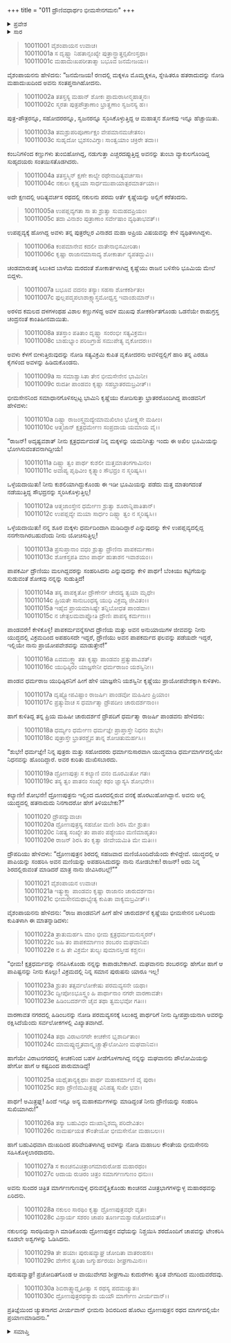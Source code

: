 +++
title = "011 ದ್ರೌಣಿವಧಾರ್ಥಂ ಭೀಮಸೇನಗಮನಃ"
+++

<details><summary>ಪ್ರವೇಶ</summary>


।।   ಓಂ ಓಂ ನಮೋ ನಾರಾಯಣಾಯ।।   ಶ್ರೀ ವೇದವ್ಯಾಸಾಯ ನಮಃ ।।

ಶ್ರೀ ಕೃಷ್ಣದ್ವೈಪಾಯನ ವೇದವ್ಯಾಸ ವಿರಚಿತ  

**ಶ್ರೀ ಮಹಾಭಾರತ**

**ಸೌಪ್ತಿಕ ಪರ್ವ**

**ಐಷೀಕ ಪರ್ವ**

**ಅಧ್ಯಾಯ 11**

</details>

<details><summary>ಸಾರ</summary>

ಮಕ್ಕಳ ಮತ್ತು ಸಹೋದರರ ವಧೆಯ ಕುರಿತು ಕೇಳಿ ಶೋಕಾರ್ತಳಾದ ದ್ರೌಪದಿಯು ಅಶ್ವತ್ಥಾಮನಿಗೆ ಪ್ರತೀಕಾರವಾಗದೇ ಇದ್ದರೆ ಪ್ರಾಯೋಪವೇಶ ಮಾಡುತ್ತೇನೆ ಎಂದು ಹಠಹಿಡಿದುದು (1-20). ಅಶ್ವತ್ಥಾಮನ ರಥವನ್ನನುಸರಿಸಿ ಭೀಮಸೇನನು ಹೋದುದು (21-30).


</details>



> 10011001 ವೈಶಂಪಾಯನ ಉವಾಚ।  
10011001a ಸ ದೃಷ್ಟ್ವಾ ನಿಹತಾನ್ಸಂಖ್ಯೇ ಪುತ್ರಾನ್ಭ್ರಾತೄನ್ಸಖೀಂಸ್ತಥಾ।  
10011001c ಮಹಾದುಃಖಪರೀತಾತ್ಮಾ ಬಭೂವ ಜನಮೇಜಯ।।

ವೈಶಂಪಾಯನನು ಹೇಳಿದನು: “ಜನಮೇಜಯ! ರಣದಲ್ಲಿ ಮಕ್ಕಳೂ ಮೊಮ್ಮಕ್ಕಳೂ, ಸ್ನೇಹಿತರೂ ಹತರಾದುದನ್ನು ನೋಡಿ ಮಹಾದುಃಖದಿಂದ ಅವನು ಸಂತಪ್ತನಾಗಿಹೋದನು.

> 10011002a ತತಸ್ತಸ್ಯ ಮಹಾನ್ ಶೋಕಃ ಪ್ರಾದುರಾಸೀನ್ಮಹಾತ್ಮನಃ।  
10011002c ಸ್ಮರತಃ ಪುತ್ರಪೌತ್ರಾಣಾಂ ಭ್ರಾತೄಣಾಂ ಸ್ವಜನಸ್ಯ ಹ।।

ಪುತ್ರ-ಪೌತ್ರರನ್ನೂ, ಸಹೋದರರನ್ನೂ, ಸ್ವಜನರನ್ನೂ ಸ್ಮರಿಸಿಕೊಳ್ಳುತ್ತಿದ್ದ ಆ ಮಹಾತ್ಮನ ಶೋಕವು ಇನ್ನೂ ಹೆಚ್ಚಾಯಿತು.

> 10011003a ತಮಶ್ರುಪರಿಪೂರ್ಣಾಕ್ಷಂ ವೇಪಮಾನಮಚೇತಸಂ।  
10011003c ಸುಹೃದೋ ಭೃಶಸಂವಿಗ್ನಾಃ ಸಾಂತ್ವಯಾಂ ಚಕ್ರಿರೇ ತದಾ।।

ಕಂಬನಿಗಳಿಂದ ಕಣ್ಣುಗಳು ತುಂಬಿಹೋಗಿದ್ದ, ನಡುಗುತ್ತಾ ಎಚ್ಚರದಪ್ಪುತ್ತಿದ್ದ ಅವನನ್ನು ತುಂಬಾ ವ್ಯಾಕುಲಗೊಂಡಿದ್ದ ಸುಹೃದಯರು ಸಂತಯಿಸತೊಡಗಿದರು.

> 10011004a ತತಸ್ತಸ್ಮಿನ್ ಕ್ಷಣೇ ಕಾಲ್ಯೇ ರಥೇನಾದಿತ್ಯವರ್ಚಸಾ।  
10011004c ನಕುಲಃ ಕೃಷ್ಣಯಾ ಸಾರ್ಧಮುಪಾಯಾತ್ಪರಮಾರ್ತಯಾ।।

ಅದೇ ಕ್ಷಣದಲ್ಲಿ ಆದಿತ್ಯವರ್ಚಸ ರಥದಲ್ಲಿ ನಕುಲನು ಪರಮ ಆರ್ತೆ ಕೃಷ್ಣೆಯನ್ನು ಅಲ್ಲಿಗೆ ಕರೆತಂದನು.

> 10011005a ಉಪಪ್ಲವ್ಯಗತಾ ಸಾ ತು ಶ್ರುತ್ವಾ ಸುಮಹದಪ್ರಿಯಂ।  
10011005c ತದಾ ವಿನಾಶಂ ಪುತ್ರಾಣಾಂ ಸರ್ವೇಷಾಂ ವ್ಯಥಿತಾಭವತ್।।

ಉಪಪ್ಲವ್ಯಕ್ಕೆ ಹೋಗಿದ್ದ ಅವಳು ತನ್ನ ಪುತ್ರರೆಲ್ಲರ ವಿನಾಶದ ಮಹಾ ಅಪ್ರಿಯ ವಿಷಯವನ್ನು ಕೇಳಿ ವ್ಯಥಿತಳಾಗಿದ್ದಳು.

> 10011006a ಕಂಪಮಾನೇವ ಕದಲೀ ವಾತೇನಾಭಿಸಮೀರಿತಾ।  
10011006c ಕೃಷ್ಣಾ ರಾಜಾನಮಾಸಾದ್ಯ ಶೋಕಾರ್ತಾ ನ್ಯಪತದ್ಭುವಿ।।

ಚಂಡಮಾರುತಕ್ಕೆ ಸಿಲುಕಿದ ಬಾಳೆಯ ಮರದಂತೆ ಶೋಕಾರ್ತಳಾಗಿದ್ದ ಕೃಷ್ಣೆಯು ರಾಜನ ಬಳಿಸೇರಿ ಭೂಮಿಯ ಮೇಲೆ ಬಿದ್ದಳು.

> 10011007a ಬಭೂವ ವದನಂ ತಸ್ಯಾಃ ಸಹಸಾ ಶೋಕಕರ್ಶಿತಂ।  
10011007c ಫುಲ್ಲಪದ್ಮಪಲಾಶಾಕ್ಷ್ಯಾಸ್ತಮೋಧ್ವಸ್ತ ಇವಾಂಶುಮಾನ್।।

ಅರಳಿದ ಕಮಲದ ದಳಗಳಂಥಹ ವಿಶಾಲ ಕಣ್ಣುಗಳಿದ್ದ ಅವಳ ಮುಖವು ಶೋಕಕರ್ಶಿತಗೊಂಡು ಒಡನೆಯೇ ರಾಹುಗ್ರಸ್ತ ಚಂದ್ರನಂತೆ ಕಾಂತಿಹೀನವಾಯಿತು.

> 10011008a ತತಸ್ತಾಂ ಪತಿತಾಂ ದೃಷ್ಟ್ವಾ ಸಂರಂಭೀ ಸತ್ಯವಿಕ್ರಮಃ।  
10011008c ಬಾಹುಭ್ಯಾಂ ಪರಿಜಗ್ರಾಹ ಸಮುಪೇತ್ಯ ವೃಕೋದರಃ।।

ಅವಳು ಕೆಳಗೆ ಬೀಳುತ್ತಿರುವುದನ್ನು ನೋಡಿ ಸತ್ಯವಿಕ್ರಮಿ ಕುಪಿತ ವೃಕೋದರನು ಅವಳಿದ್ದಲ್ಲಿಗೆ ಹಾರಿ ತನ್ನ ಎರಡೂ ಕೈಗಳಿಂದ ಅವಳನ್ನು ಹಿಡಿದುಕೊಂಡನು.

> 10011009a ಸಾ ಸಮಾಶ್ವಾಸಿತಾ ತೇನ ಭೀಮಸೇನೇನ ಭಾಮಿನೀ।  
10011009c ರುದತೀ ಪಾಂಡವಂ ಕೃಷ್ಣಾ ಸಹಭ್ರಾತರಮಬ್ರವೀತ್।।

ಭೀಮಸೇನನಿಂದ ಸಮಾಧಾನಗೊಳಿಸಲ್ಪಟ್ಟ ಭಾಮಿನಿ ಕೃಷ್ಣೆಯು ರೋದಿಸುತ್ತಾ ಭ್ರಾತರರೊಂದಿಗಿದ್ದ ಪಾಂಡವನಿಗೆ ಹೇಳಿದಳು:

> 10011010a ದಿಷ್ಟ್ಯಾ ರಾಜಂಸ್ತ್ವಮದ್ಯೇಮಾಮಖಿಲಾಂ ಭೋಕ್ಷ್ಯಸೇ ಮಹೀಂ।  
10011010c ಆತ್ಮಜಾನ್ ಕ್ಷತ್ರಧರ್ಮೇಣ ಸಂಪ್ರದಾಯ ಯಮಾಯ ವೈ।।

“ರಾಜನ್! ಅದೃಷ್ಟವಶಾತ್ ನೀನು ಕ್ಷತ್ರಧರ್ಮದಂತೆ ನಿನ್ನ ಮಕ್ಕಳನ್ನು ಯಮನಿಗಿತ್ತು ಇಂದು ಈ ಅಖಿಲ ಭೂಮಿಯನ್ನು ಭೋಗಿಸುವಂತವನಾಗಿದ್ದೀಯೆ!

> 10011011a ದಿಷ್ಟ್ಯಾ ತ್ವಂ ಪಾರ್ಥ ಕುಶಲೀ ಮತ್ತಮಾತಂಗಗಾಮಿನಂ।  
10011011c ಅವಾಪ್ಯ ಪೃಥಿವೀಂ ಕೃತ್ಸ್ನಾಂ ಸೌಭದ್ರಂ ನ ಸ್ಮರಿಷ್ಯಸಿ।।

ಒಳ್ಳೆಯದಾಯಿತು! ನೀನು ಕುಶಲಿಯಾಗಿದ್ದುಕೊಂಡು ಈ ಇಡೀ ಭೂಮಿಯನ್ನು ಪಡೆದು ಮತ್ತ ಮಾತಂಗದಂತೆ ನಡೆಯುತ್ತಿದ್ದ ಸೌಭದ್ರನನ್ನು ಸ್ಮರಿಸಿಕೊಳ್ಳುತ್ತಿಲ್ಲ!

> 10011012a ಆತ್ಮಜಾಂಸ್ತೇನ ಧರ್ಮೇಣ ಶ್ರುತ್ವಾ ಶೂರಾನ್ನಿಪಾತಿತಾನ್।  
10011012c ಉಪಪ್ಲವ್ಯೇ ಮಯಾ ಸಾರ್ಧಂ ದಿಷ್ಟ್ಯಾ ತ್ವಂ ನ ಸ್ಮರಿಷ್ಯಸಿ।।

ಒಳ್ಳೆಯದಾಯಿತು! ನನ್ನ ಶೂರ ಮಕ್ಕಳು ಧರ್ಮದಿಂದಾಗಿ ಮಡಿದಿದ್ದಾರೆ ಎನ್ನುವುದನ್ನು ಕೇಳಿ ಉಪಪ್ಲವ್ಯದಲ್ಲಿದ್ದ ನನಗೇನಾಗಿರಬಹುದೆಂದು ನೀನು ಯೋಚಿಸುತ್ತಿಲ್ಲ!

> 10011013a ಪ್ರಸುಪ್ತಾನಾಂ ವಧಂ ಶ್ರುತ್ವಾ ದ್ರೌಣಿನಾ ಪಾಪಕರ್ಮಣಾ।  
10011013c ಶೋಕಸ್ತಪತಿ ಮಾಂ ಪಾರ್ಥ ಹುತಾಶನ ಇವಾಶಯಂ।।

ಪಾಪಕರ್ಮಿ ದ್ರೌಣಿಯು ಮಲಗಿದ್ದವರನ್ನು ಸಂಹರಿಸಿದನು ಎನ್ನುವುದನ್ನು ಕೇಳಿ ಪಾರ್ಥ! ಬೆಂಕಿಯು ಕಟ್ಟಿಗೆಯನ್ನು ಸುಡುವಂತೆ ಶೋಕವು ನನ್ನನ್ನು ಸುಡುತ್ತಿದೆ!

> 10011014a ತಸ್ಯ ಪಾಪಕೃತೋ ದ್ರೌಣೇರ್ನ ಚೇದದ್ಯ ತ್ವಯಾ ಮೃಧೇ।  
10011014c ಹ್ರಿಯತೇ ಸಾನುಬಂಧಸ್ಯ ಯುಧಿ ವಿಕ್ರಮ್ಯ ಜೀವಿತಂ।।  
10011015a ಇಹೈವ ಪ್ರಾಯಮಾಸಿಷ್ಯೇ ತನ್ನಿಬೋಧತ ಪಾಂಡವಾಃ।  
10011015c ನ ಚೇತ್ಫಲಮವಾಪ್ನೋತಿ ದ್ರೌಣಿಃ ಪಾಪಸ್ಯ ಕರ್ಮಣಃ।।

ಪಾಂಡವರೇ! ಕೇಳಿಕೊಳ್ಳಿ! ಪಾಪಕರ್ಮವನ್ನೆಸಗಿದ ದ್ರೌಣಿಯ ಮತ್ತು ಅವನ ಅನುಯಾಯಿಗಳ ಜೀವವನ್ನು ನೀನು ಯುದ್ಧದಲ್ಲಿ ವಿಕ್ರಮದಿಂದ ಅಪಹರಿಸದೇ ಇದ್ದರೆ, ದ್ರೌಣಿಯು ಅವನ ಪಾಪಕರ್ಮದ ಫಲವನ್ನು ಪಡೆಯದೇ ಇದ್ದರೆ, ಇಲ್ಲಿಯೇ ನಾನು ಪ್ರಾಯೋಪವೇಶವನ್ನು ಮಾಡುತ್ತೇನೆ!”

> 10011016a ಏವಮುಕ್ತ್ವಾ ತತಃ ಕೃಷ್ಣಾ ಪಾಂಡವಂ ಪ್ರತ್ಯುಪಾವಿಶತ್।  
10011016c ಯುಧಿಷ್ಠಿರಂ ಯಾಜ್ಞಸೇನೀ ಧರ್ಮರಾಜಂ ಯಶಸ್ವಿನೀ।।

ಪಾಂಡವ ಧರ್ಮರಾಜ ಯುಧಿಷ್ಠಿರನಿಗೆ ಹೀಗೆ ಹೇಳಿ ಯಾಜ್ಞಸೇನಿ ಯಶಸ್ವಿನೀ ಕೃಷ್ಣೆಯು ಪ್ರಾಯೋಪವೇಶಕ್ಕಾಗಿ ಕುಳಿತಳು.

> 10011017a ದೃಷ್ಟ್ವೋಪವಿಷ್ಟಾಂ ರಾಜರ್ಷಿಃ ಪಾಂಡವೋ ಮಹಿಷೀಂ ಪ್ರಿಯಾಂ।  
10011017c ಪ್ರತ್ಯುವಾಚ ಸ ಧರ್ಮಾತ್ಮಾ ದ್ರೌಪದೀಂ ಚಾರುದರ್ಶನಾಂ।।

ಹಾಗೆ ಕುಳಿತಿದ್ದ ತನ್ನ ಪ್ರಿಯ ಮಹಿಷೀ ಚಾರುದರ್ಶನೆ ದ್ರೌಪದಿಗೆ ಧರ್ಮತ್ಮಾ ರಾಜರ್ಷಿ ಪಾಂಡವನು ಹೇಳಿದನು:

> 10011018a ಧರ್ಮ್ಯಂ ಧರ್ಮೇಣ ಧರ್ಮಜ್ಞೇ ಪ್ರಾಪ್ತಾಸ್ತೇ ನಿಧನಂ ಶುಭೇ।  
10011018c ಪುತ್ರಾಸ್ತೇ ಭ್ರಾತರಶ್ಚೈವ ತಾನ್ನ ಶೋಚಿತುಮರ್ಹಸಿ।।

“ಶುಭೇ! ಧರ್ಮಜ್ಞೇ! ನಿನ್ನ ಪುತ್ರರು ಮತ್ತು ಸಹೋದರರು ಧರ್ಮಾನುಸಾರವಾಗಿ ಯುದ್ಧಮಾಡಿ ಧರ್ಮಮಾರ್ಗದಲ್ಲಿಯೇ ನಿಧನವನ್ನು ಹೊಂದಿದ್ದಾರೆ. ಅವರ ಕುರಿತು ದುಃಖಿಸಬಾರದು.

> 10011019a ದ್ರೋಣಪುತ್ರಃ ಸ ಕಲ್ಯಾಣಿ ವನಂ ದೂರಮಿತೋ ಗತಃ।  
10011019c ತಸ್ಯ ತ್ವಂ ಪಾತನಂ ಸಂಖ್ಯೇ ಕಥಂ ಜ್ಞಾಸ್ಯಸಿ ಶೋಭನೇ।।

ಕಲ್ಯಾಣೀ! ಶೋಭನೇ! ದ್ರೋಣಪುತ್ರನು ಇಲ್ಲಿಂದ ದೂರದಲ್ಲಿರುವ ವನಕ್ಕೆ ಹೊರಟುಹೋಗಿದ್ದಾನೆ. ಅವನು ಅಲ್ಲಿ ಯುದ್ಧದಲ್ಲಿ ಹತನಾದುದು ನಿನಗಾದರೋ ಹೇಗೆ ತಿಳಿಯಬೇಕು?”

> 10011020 ದ್ರೌಪದ್ಯುವಾಚ।  
10011020a ದ್ರೋಣಪುತ್ರಸ್ಯ ಸಹಜೋ ಮಣಿಃ ಶಿರಸಿ ಮೇ ಶ್ರುತಃ।  
10011020c ನಿಹತ್ಯ ಸಂಖ್ಯೇ ತಂ ಪಾಪಂ ಪಶ್ಯೇಯಂ ಮಣಿಮಾಹೃತಂ।  
10011020e ರಾಜನ್ ಶಿರಸಿ ತಂ ಕೃತ್ವಾ ಜೀವೇಯಮಿತಿ ಮೇ ಮತಿಃ।।

ದ್ರೌಪದಿಯು ಹೇಳಿದಳು: “ದ್ರೋಣಪುತ್ರನ ಶಿರದಲ್ಲಿ ಸಹಜವಾದ ಮಣಿಯೊಂದಿದೆಯೆಂದು ಕೇಳಿದ್ದೇವೆ. ಯುದ್ಧದಲ್ಲಿ ಆ ಪಾಪಿಯನ್ನು ಸಂಹರಿಸಿ ಅವನ ಮಣಿಯನ್ನು ಅಪಹರಿಸಿದುದನ್ನು ನಾನು ನೋಡಬೇಕು! ರಾಜನ್! ಅದು ನಿನ್ನ ಶಿರದಲ್ಲಿರುವಂತೆ ಮಾಡಿದರೆ ಮಾತ್ರ ನಾನು ಜೀವಿಸಿರಬಲ್ಲೆ!””

> 10011021 ವೈಶಂಪಾಯನ ಉವಾಚ।  
10011021a ಇತ್ಯುಕ್ತ್ವಾ ಪಾಂಡವಂ ಕೃಷ್ಣಾ ರಾಜಾನಂ ಚಾರುದರ್ಶನಾ।  
10011021c ಭೀಮಸೇನಮಥಾಭ್ಯೇತ್ಯ ಕುಪಿತಾ ವಾಕ್ಯಮಬ್ರವೀತ್।।

ವೈಶಂಪಾಯನನು ಹೇಳಿದನು: “ರಾಜ ಪಾಂಡವನಿಗೆ ಹೀಗೆ ಹೇಳಿ ಚಾರುದರ್ಶನೆ ಕೃಷ್ಣೆಯು ಭೀಮಸೇನನ ಬಳಿಬಂದು ಕುಪಿತಳಾಗಿ ಈ ಮಾತನ್ನಾಡಿದಳು:

> 10011022a ತ್ರಾತುಮರ್ಹಸಿ ಮಾಂ ಭೀಮ ಕ್ಷತ್ರಧರ್ಮಮನುಸ್ಮರನ್।  
10011022c ಜಹಿ ತಂ ಪಾಪಕರ್ಮಾಣಂ ಶಂಬರಂ ಮಘವಾನಿವ।  
10011022e ನ ಹಿ ತೇ ವಿಕ್ರಮೇ ತುಲ್ಯಃ ಪುಮಾನಸ್ತೀಹ ಕಶ್ಚನ।।

“ಭೀಮ! ಕ್ಷತ್ರಧರ್ಮವನ್ನು ನೆನಪಿಸಿಕೊಂಡು ನನ್ನನ್ನು ಕಾಪಾಡಬೇಕಾಗಿದೆ. ಮಘವಾನನು ಶಂಬರನನ್ನು ಹೇಗೋ ಹಾಗೆ ಆ ಪಾಪಿಷ್ಟನನ್ನು ನೀನು ಕೊಲ್ಲು! ವಿಕ್ರಮದಲ್ಲಿ ನಿನ್ನ ಸಮಾನ ಪುರುಷನು ಯಾರೂ ಇಲ್ಲ!

> 10011023a ಶ್ರುತಂ ತತ್ಸರ್ವಲೋಕೇಷು ಪರಮವ್ಯಸನೇ ಯಥಾ।  
10011023c ದ್ವೀಪೋಽಭೂಸ್ತ್ವಂ ಹಿ ಪಾರ್ಥಾನಾಂ ನಗರೇ ವಾರಣಾವತೇ।  
10011023e ಹಿಡಿಂಬದರ್ಶನೇ ಚೈವ ತಥಾ ತ್ವಮಭವೋ ಗತಿಃ।।

ವಾರಣಾವತ ನಗರದಲ್ಲಿ ಹಿಡಿಂಬನನ್ನು ನೋಡಿ ಪರಮವ್ಯಸನಕ್ಕೆ ಸಿಲುಕಿದ್ದ ಪಾರ್ಥರಿಗೆ ನೀನು ದ್ವೀಪಪ್ರಾಯನಾಗಿ ಅವರನ್ನು ರಕ್ಷಿಸಿದೆಯೆಂದು ಸರ್ವಲೋಕಗಳಲ್ಲಿ ವಿಖ್ಯಾತವಾಗಿದೆ.

> 10011024a ತಥಾ ವಿರಾಟನಗರೇ ಕೀಚಕೇನ ಭೃಶಾರ್ದಿತಾಂ।  
10011024c ಮಾಮಪ್ಯುದ್ಧೃತವಾನ್ಕೃಚ್ಚ್ರಾತ್ಪೌಲೋಮೀಂ ಮಘವಾನಿವ।।

ಹಾಗೆಯೇ ವಿರಾಟನಗರದಲ್ಲಿ ಕೀಚಕನಿಂದ ಬಹಳ ಪೀಡೆಗೊಳಗಾಗಿದ್ದ ನನ್ನನ್ನು ಮಘವಾನನು ಪೌಲೋಮಿಯನ್ನು ಹೇಗೋ ಹಾಗೆ ಆ ಕಷ್ಟದಿಂದ ಪಾರುಮಾಡಿದ್ದೆ!

> 10011025a ಯಥೈತಾನ್ಯಕೃಥಾಃ ಪಾರ್ಥ ಮಹಾಕರ್ಮಾಣಿ ವೈ ಪುರಾ।  
10011025c ತಥಾ ದ್ರೌಣಿಮಮಿತ್ರಘ್ನ ವಿನಿಹತ್ಯ ಸುಖೀ ಭವ।।

ಪಾರ್ಥ! ಅಮಿತ್ರಘ್ನ! ಹಿಂದೆ ಇನ್ನೂ ಅನ್ಯ ಮಹಾಕರ್ಮಗಳನ್ನು ಮಾಡಿದ್ದಂತೆ ನೀನು ದ್ರೌಣಿಯನ್ನು ಸಂಹರಿಸಿ ಸುಖಿಯಾಗಿರು!”

> 10011026a ತಸ್ಯಾ ಬಹುವಿಧಂ ದುಃಖಾನ್ನಿಶಮ್ಯ ಪರಿದೇವಿತಂ।  
10011026c ನಾಮರ್ಷಯತ ಕೌಂತೇಯೋ ಭೀಮಸೇನೋ ಮಹಾಬಲಃ।।

ಹಾಗೆ ಬಹುವಿಧವಾಗಿ ದುಃಖದಿಂದ ಪರಿವೇದಿತಳಾಗಿದ್ದ ಅವಳನ್ನು ನೋಡಿ ಮಹಾಬಲ ಕೌಂತೇಯ ಭೀಮಸೇನನು ಸಹಿಸಿಕೊಳ್ಳಲಾರದಾದನು.

> 10011027a ಸ ಕಾಂಚನವಿಚಿತ್ರಾಂಗಮಾರುರೋಹ ಮಹಾರಥಂ।  
10011027c ಆದಾಯ ರುಚಿರಂ ಚಿತ್ರಂ ಸಮಾರ್ಗಣಗುಣಂ ಧನುಃ।।

ಅವನು ಸುಂದರ ಚಿತ್ರಿತ ಮಾರ್ಗಣಗುಣವುಳ್ಳ ಧನುವನ್ನೆತ್ತಿಕೊಂಡು ಕಾಂಚನದ ವಿಚಿತ್ರಭಾಗಗಳನ್ನುಳ್ಳ ಮಹಾರಥವನ್ನು ಏರಿದನು.

> 10011028a ನಕುಲಂ ಸಾರಥಿಂ ಕೃತ್ವಾ ದ್ರೋಣಪುತ್ರವಧೇ ವೃತಃ।  
10011028c ವಿಸ್ಫಾರ್ಯ ಸಶರಂ ಚಾಪಂ ತೂರ್ಣಮಶ್ವಾನಚೋದಯತ್।।

ನಕುಲನನ್ನು ಸಾರಥಿಯನ್ನಾಗಿ ಮಾಡಿಕೊಂಡು ದ್ರೋಣಪುತ್ರನ ವಧೆಯನ್ನು ನಿಶ್ಚಯಿಸಿ ಶರದೊಂದಿಗೆ ಚಾಪವನ್ನು ಟೇಂಕರಿಸಿ ಕೂಡಲೇ ಅಶ್ವಗಳನ್ನು ಓಡಿಸಿದನು.

> 10011029a ತೇ ಹಯಾಃ ಪುರುಷವ್ಯಾಘ್ರ ಚೋದಿತಾ ವಾತರಂಹಸಃ।  
10011029c ವೇಗೇನ ತ್ವರಿತಾ ಜಗ್ಮುರ್ಹರಯಃ ಶೀಘ್ರಗಾಮಿನಃ।।

ಪುರುಷವ್ಯಾಘ್ರ! ಪ್ರಚೋದಿತಗೊಂಡ ಆ ವಾಯುವೇಗದ ಶೀಘ್ರಗಾಮಿ ಕುದುರೆಗಳು ತ್ವರಿತ ವೇಗದಿಂದ ಮುಂದುವರೆದವು.

> 10011030a ಶಿಬಿರಾತ್ಸ್ವಾದ್ಗೃಹೀತ್ವಾ ಸ ರಥಸ್ಯ ಪದಮಚ್ಯುತಃ।  
10011030c ದ್ರೋಣಪುತ್ರರಥಸ್ಯಾಶು ಯಯೌ ಮಾರ್ಗೇಣ ವೀರ್ಯವಾನ್।।

ಪ್ರತಿಜ್ಞೆಯಿಂದ ಚ್ಯುತನಾಗದ ವೀರ್ಯವಾನ್ ಭೀಮನು ಶಿಬಿರದಿಂದ ಹೊರಟು ದ್ರೋಣಪುತ್ರನ ರಥದ ಮಾರ್ಗದಲ್ಲಿಯೇ ಪ್ರಯಾಣಮಾಡಿದನು.”


<details><summary>ಸಮಾಪ್ತಿ</summary>

ಇತಿ ಶ್ರೀಮಹಾಭಾರತೇ ಸೌಪ್ತಿಕಪರ್ವಣಿ ಐಷೀಕಪರ್ವಣಿ ದ್ರೌಣಿವಧಾರ್ಥಂ ಭೀಮಸೇನಗಮನೇ ಏಕಾದಶೋಽಧ್ಯಾಯಃ।।  
ಇದು ಶ್ರೀಮಹಾಭಾರತದಲ್ಲಿ ಸೌಪ್ತಿಕಪರ್ವದಲ್ಲಿ ಐಷೀಕಪರ್ವದಲ್ಲಿ ದ್ರೌಣಿವಧಾರ್ಥಂ ಭೀಮಸೇನಗಮನ ಎನ್ನುವ ಹನ್ನೊಂದನೇ ಅಧ್ಯಾಯವು.

</details>
